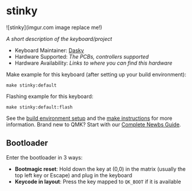 # stinky

![stinky](imgur.com image replace me!)

_A short description of the keyboard/project_

-   Keyboard Maintainer: [Dasky](https://github.com/Dasky)
-   Hardware Supported: _The PCBs, controllers supported_
-   Hardware Availability: _Links to where you can find this hardware_

Make example for this keyboard (after setting up your build environment):

    make stinky:default

Flashing example for this keyboard:

    make stinky:default:flash

See the [build environment setup](https://docs.qmk.fm/#/getting_started_build_tools) and the [make instructions](https://docs.qmk.fm/#/getting_started_make_guide) for more information. Brand new to QMK? Start with our [Complete Newbs Guide](https://docs.qmk.fm/#/newbs).

## Bootloader

Enter the bootloader in 3 ways:

-   **Bootmagic reset**: Hold down the key at (0,0) in the matrix (usually the top left key or Escape) and plug in the keyboard
-   **Keycode in layout**: Press the key mapped to `QK_BOOT` if it is available
